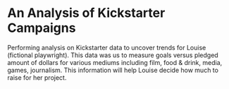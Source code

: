 # An Analysis of Kickstarter Campaigns
Performing analysis on Kickstarter data to uncover trends for Louise (fictional playwright). This data was us to measure goals versus pledged amount of dollars for various mediums including film, food & drink, media, games, journalism. This information will help Louise decide how much to raise for her project.
